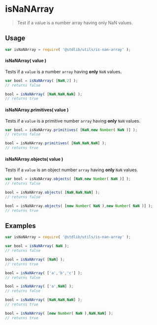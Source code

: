 # isNaNArray

> Test if a value is a number array having only NaN values.


<!-- <usage> -->

## Usage

``` javascript
var isNaNArray = require( '@stdlib/utils/is-nan-array' );
```

#### isNaNArray( value )

Tests if a `value` is a number `array` having __only__ `NaN` values.

``` javascript
var bool = isNaNArray( [NaN,2] );
// returns false

bool = isNaNArray( [NaN,NaN,NaN] );
// returns true
```


#### isNaNArray.primitives( value )

Tests if a `value` is a primitive number `array` having __only__ `NaN` values.

``` javascript
var bool = isNaNArray.primitives( [NaN,new Number( NaN )] );
// returns false

bool = isNaNArray.primitives( [NaN,NaN,NaN] );
// returns true
```

#### isNaNArray.objects( value )

Tests if a `value` is an object number `array` having __only__ `NaN` values.

``` javascript
var bool = isNaNArray.objects( [NaN,new Number( NaN )] );
// returns false

bool = isNaNArray.objects( [NaN,NaN,NaN] );
// returns false

bool = isNaNArray.objects( [new Number( NaN ),new Number( NaN )] );
// returns true
```


<!-- </usage> -->


<!-- <examples> -->

## Examples

``` javascript
var isNaNArray = require( '@stdlib/utils/is-nan-array' );

var bool = isNaNArray( NaN );
// returns false

bool = isNaNArray( [NaN] );
// returns true

bool = isNaNArray( ['a','b','c'] );
// returns false

bool = isNaNArray( ['a',NaN] );
// returns false

bool = isNaNArray( [NaN,NaN,NaN] );
// returns true

bool = isNaNArray( [new Number( NaN ),NaN,NaN] );
// returns true
```

<!-- </examples> -->


<!-- <links> -->

<!-- </links> -->
